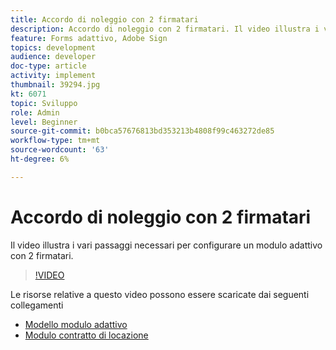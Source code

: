 ```yaml
---
title: Accordo di noleggio con 2 firmatari
description: Accordo di noleggio con 2 firmatari. Il video illustra i vari passaggi necessari per configurare un modulo adattivo con 2 firmatari.
feature: Forms adattivo, Adobe Sign
topics: development
audience: developer
doc-type: article
activity: implement
thumbnail: 39294.jpg
kt: 6071
topic: Sviluppo
role: Admin
level: Beginner
source-git-commit: b0bca57676813bd353213b4808f99c463272de85
workflow-type: tm+mt
source-wordcount: '63'
ht-degree: 6%

---
```


# Accordo di noleggio con 2 firmatari

Il video illustra i vari passaggi necessari per configurare un modulo adattivo con 2 firmatari.

>[!VIDEO](https://video.tv.adobe.com/v/39294/?quality=9&learn=on)

Le risorse relative a questo video possono essere scaricate dai seguenti collegamenti

* [Modello modulo adattivo](assets/tenancy-agreement-template.zip)
* [Modulo contratto di locazione](assets/rental-agreement-form.zip)